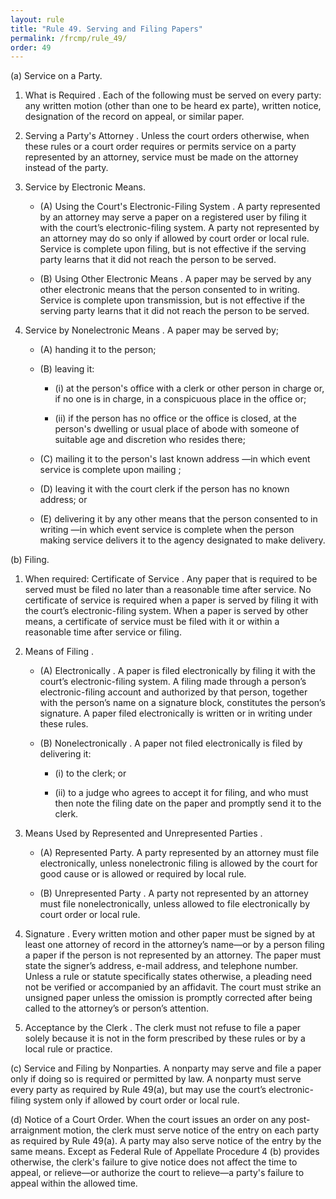 ```yaml
---
layout: rule
title: "Rule 49. Serving and Filing Papers"
permalink: /frcmp/rule_49/
order: 49
---
```


(a) Service on a Party.


1. What is Required . Each of the following must be served on every party: any written motion (other than one to be heard ex parte), written notice, designation of the record on appeal, or similar paper.


2. Serving a Party's Attorney . Unless the court orders otherwise, when these rules or a court order requires or permits service on a party represented by an attorney, service must be made on the attorney instead of the party.


3. Service by Electronic Means.


    - (A) Using the Court's Electronic-Filing System . A party represented by an attorney may serve a paper on a registered user by filing it with the court’s electronic-filing system. A party not represented by an attorney may do so only if allowed by court order or local rule.  Service is complete upon filing, but is not effective if the serving party learns that it did not reach the person to be served.


    - (B) Using Other Electronic Means . A paper may be served by any other electronic means that the person consented to in writing.  Service is complete upon transmission, but is not effective if the serving party learns that it did not reach the person to be served.


4. Service by Nonelectronic Means . A paper may be served by;


    - (A) handing it to the person;


    - (B) leaving it:


        - (i) at the person's office with a clerk or other person in charge or, if no one is in charge, in a conspicuous place in the office or;


        - (ii) if the person has no office or the office is closed, at the person's dwelling or usual place of abode with someone of suitable age and discretion who resides there;


    - (C) mailing it to the person's last known address —in which event service is complete upon mailing ;


    - (D) leaving it with the court clerk if the person has no known address; or


    - (E) delivering it by any other means that the person consented to in writing —in which event service is complete when the person making service delivers it to the agency designated to make delivery.


(b) Filing.


1. When required: Certificate of Service . Any paper that is required to be served must be filed no later than a reasonable time after service.  No certificate of service is required when a paper is served by filing it with the court’s electronic-filing system.  When a paper is served by other means, a certificate of service must be filed with it or within a reasonable time after service or filing.


2. Means of Filing .


    - (A) Electronically . A paper is filed electronically by filing it with the court’s electronic-filing system.  A filing made through a person’s electronic-filing account and authorized by that person, together with the person’s name on a signature block, constitutes the person’s signature.  A paper filed electronically is written or in writing under these rules.


    - (B) Nonelectronically . A paper not filed electronically is filed by delivering it:


        - (i) to the clerk; or


        - (ii) to a judge who agrees to accept it for filing, and who must then note the filing date on the paper and promptly send it to the clerk.


3. Means Used by Represented and Unrepresented Parties .


    - (A) Represented Party. A party represented by an attorney must file electronically, unless nonelectronic filing is allowed by the court for good cause or is allowed or required by local rule.


    - (B) Unrepresented Party . A party not represented by an attorney must file nonelectronically, unless allowed to file electronically by court order or local rule.


4. Signature . Every written motion and other paper must be signed by at least one attorney of record in the attorney’s name—or by a person filing a paper if the person is not represented by an attorney.  The paper must state the signer’s address, e-mail address, and telephone number. Unless a rule or statute specifically states otherwise, a pleading need not be verified or accompanied by an affidavit.  The court must strike an unsigned paper unless the omission is promptly corrected after being called to the attorney’s or person’s attention.


5. Acceptance by the Clerk . The clerk must not refuse to file a paper solely because it is not in the form prescribed by these rules or by a local rule or practice.


(c) Service and Filing by Nonparties. A nonparty may serve and file a paper only if doing so is required or permitted by law.  A nonparty must serve every party as required by Rule 49(a), but may use the court’s electronic-filing system only if allowed by court order or local rule.


(d) Notice of a Court Order. When the court issues an order on any post-arraignment motion, the clerk must serve notice of the entry on each party as required by Rule 49(a). A party may also serve notice of the entry by the same means. Except as Federal Rule of Appellate Procedure 4 (b) provides otherwise, the clerk's failure to give notice does not affect the time to appeal, or relieve—or authorize the court to relieve—a party's failure to appeal within the allowed time.
